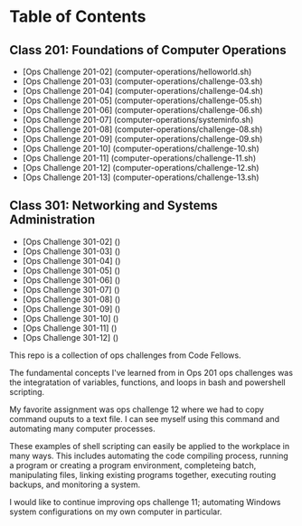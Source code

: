 # **Table of Contents**

## Class 201: Foundations of Computer Operations  
- [Ops Challenge 201-02] (computer-operations/helloworld.sh)
- [Ops Challenge 201-03] (computer-operations/challenge-03.sh)
- [Ops Challenge 201-04] (computer-operations/challenge-04.sh)
- [Ops Challenge 201-05] (computer-operations/challenge-05.sh)
- [Ops Challenge 201-06] (computer-operations/challenge-06.sh)
- [Ops Challenge 201-07] (computer-operations/systeminfo.sh)
- [Ops Challenge 201-08] (computer-operations/challenge-08.sh)
- [Ops Challenge 201-09] (computer-operations/challenge-09.sh)
- [Ops Challenge 201-10] (computer-operations/challenge-10.sh)
- [Ops Challenge 201-11] (computer-operations/challenge-11.sh)
- [Ops Challenge 201-12] (computer-operations/challenge-12.sh)
- [Ops Challenge 201-13] (computer-operations/challenge-13.sh)

## Class 301: Networking and Systems Administration 
- [Ops Challenge 301-02] () 
- [Ops Challenge 301-03] () 
- [Ops Challenge 301-04] () 
- [Ops Challenge 301-05] () 
- [Ops Challenge 301-06] () 
- [Ops Challenge 301-07] () 
- [Ops Challenge 301-08] () 
- [Ops Challenge 301-09] () 
- [Ops Challenge 301-10] () 
- [Ops Challenge 301-11] () 
- [Ops Challenge 301-12] () 

This repo is a collection of ops challenges from Code Fellows. 

The fundamental concepts I've learned from in Ops 201 ops challenges was the integratation of variables, functions, and loops in bash and powershell scripting. 

My favorite assignment was ops challenge 12 where we had to copy command ouputs to a text file. I can see myself using this command and automating many computer processes. 

These examples of shell scripting can easily be applied to the workplace in many ways. This includes automating the code compiling process, running a program or creating a program environment, completeing batch, manipulating files, linking existing programs together, executing routing backups, and monitoring a system. 

I would like to continue improving ops challenge 11; automating Windows system configurations on my own computer in particular. 

